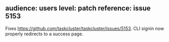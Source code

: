 audience: users
level: patch
reference: issue 5153
---
Fixes https://github.com/taskcluster/taskcluster/issues/5153. CLI signin now properly redirects to a success page.

